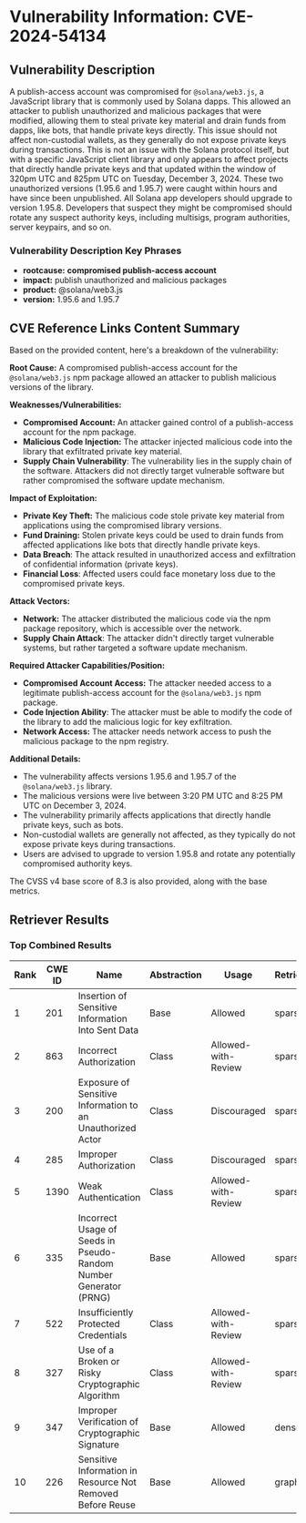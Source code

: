 # Vulnerability Information: CVE-2024-54134

## Vulnerability Description
A publish-access account was compromised for `@solana/web3.js`, a JavaScript library that is commonly used by Solana dapps. This allowed an attacker to publish unauthorized and malicious packages that were modified, allowing them to steal private key material and drain funds from dapps, like bots, that handle private keys directly. This issue should not affect non-custodial wallets, as they generally do not expose private keys during transactions. This is not an issue with the Solana protocol itself, but with a specific JavaScript client library and only appears to affect projects that directly handle private keys and that updated within the window of 320pm UTC and 825pm UTC on Tuesday, December 3, 2024. These two unauthorized versions (1.95.6 and 1.95.7) were caught within hours and have since been unpublished. All Solana app developers should upgrade to version 1.95.8. Developers that suspect they might be compromised should rotate any suspect authority keys, including multisigs, program authorities, server keypairs, and so on.

### Vulnerability Description Key Phrases
- **rootcause:** **compromised publish-access account**
- **impact:** publish unauthorized and malicious packages
- **product:** @solana/web3.js
- **version:** 1.95.6 and 1.95.7

## CVE Reference Links Content Summary
Based on the provided content, here's a breakdown of the vulnerability:

**Root Cause:** A compromised publish-access account for the `@solana/web3.js` npm package allowed an attacker to publish malicious versions of the library.

**Weaknesses/Vulnerabilities:**
*   **Compromised Account:** An attacker gained control of a publish-access account for the npm package.
*   **Malicious Code Injection:** The attacker injected malicious code into the library that exfiltrated private key material.
*  **Supply Chain Vulnerability**: The vulnerability lies in the supply chain of the software. Attackers did not directly target vulnerable software but rather compromised the software update mechanism.

**Impact of Exploitation:**
*   **Private Key Theft:** The malicious code stole private key material from applications using the compromised library versions.
*   **Fund Draining:** Stolen private keys could be used to drain funds from affected applications like bots that directly handle private keys.
* **Data Breach**: The attack resulted in unauthorized access and exfiltration of confidential information (private keys).
* **Financial Loss**: Affected users could face monetary loss due to the compromised private keys.

**Attack Vectors:**
*   **Network:** The attacker distributed the malicious code via the npm package repository, which is accessible over the network.
*   **Supply Chain Attack**: The attacker didn't directly target vulnerable systems, but rather targeted a software update mechanism.

**Required Attacker Capabilities/Position:**
*   **Compromised Account Access:** The attacker needed access to a legitimate publish-access account for the `@solana/web3.js` npm package.
*   **Code Injection Ability**: The attacker must be able to modify the code of the library to add the malicious logic for key exfiltration.
* **Network Access:**  The attacker needs network access to push the malicious package to the npm registry.

**Additional Details:**

*   The vulnerability affects versions 1.95.6 and 1.95.7 of the `@solana/web3.js` library.
*   The malicious versions were live between 3:20 PM UTC and 8:25 PM UTC on December 3, 2024.
*   The vulnerability primarily affects applications that directly handle private keys, such as bots.
*   Non-custodial wallets are generally not affected, as they typically do not expose private keys during transactions.
*   Users are advised to upgrade to version 1.95.8 and rotate any potentially compromised authority keys.

The CVSS v4 base score of 8.3 is also provided, along with the base metrics.

## Retriever Results

### Top Combined Results

| Rank | CWE ID | Name | Abstraction | Usage  | Retrievers | Individual Scores |
|------|--------|------|-------------|-------|------------|-------------------|
| 1 | 201 | Insertion of Sensitive Information Into Sent Data | Base | Allowed | sparse | 0.791 |
| 2 | 863 | Incorrect Authorization | Class | Allowed-with-Review | sparse | 0.790 |
| 3 | 200 | Exposure of Sensitive Information to an Unauthorized Actor | Class | Discouraged | sparse | 0.751 |
| 4 | 285 | Improper Authorization | Class | Discouraged | sparse | 0.734 |
| 5 | 1390 | Weak Authentication | Class | Allowed-with-Review | sparse | 0.729 |
| 6 | 335 | Incorrect Usage of Seeds in Pseudo-Random Number Generator (PRNG) | Base | Allowed | sparse | 0.726 |
| 7 | 522 | Insufficiently Protected Credentials | Class | Allowed-with-Review | sparse | 0.723 |
| 8 | 327 | Use of a Broken or Risky Cryptographic Algorithm | Class | Allowed-with-Review | sparse | 0.723 |
| 9 | 347 | Improper Verification of Cryptographic Signature | Base | Allowed | dense | 0.548 |
| 10 | 226 | Sensitive Information in Resource Not Removed Before Reuse | Base | Allowed | graph | 0.002 |

